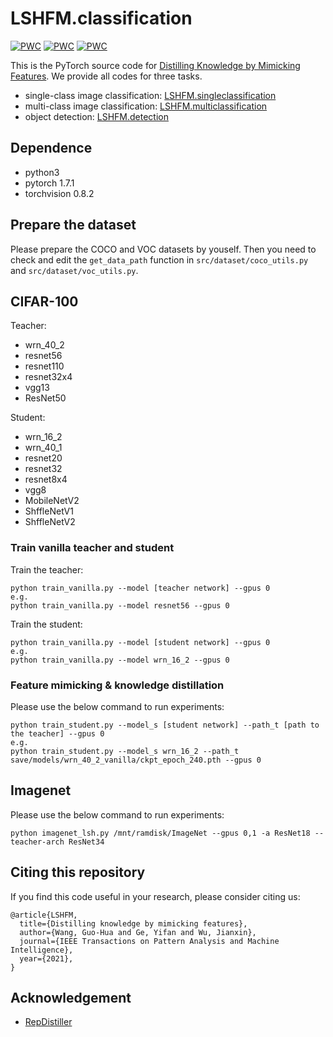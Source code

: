 # LSHFM.classification

[![PWC](https://img.shields.io/endpoint.svg?url=https://paperswithcode.com/badge/in-defense-of-feature-mimicking-for-knowledge/knowledge-distillation-on-imagenet)](https://paperswithcode.com/sota/knowledge-distillation-on-imagenet?p=in-defense-of-feature-mimicking-for-knowledge)
[![PWC](https://img.shields.io/endpoint.svg?url=https://paperswithcode.com/badge/in-defense-of-feature-mimicking-for-knowledge/knowledge-distillation-on-coco)](https://paperswithcode.com/sota/knowledge-distillation-on-coco?p=in-defense-of-feature-mimicking-for-knowledge)
[![PWC](https://img.shields.io/endpoint.svg?url=https://paperswithcode.com/badge/in-defense-of-feature-mimicking-for-knowledge/knowledge-distillation-on-pascal-voc)](https://paperswithcode.com/sota/knowledge-distillation-on-pascal-voc?p=in-defense-of-feature-mimicking-for-knowledge)

This is the PyTorch source code for [Distilling Knowledge by Mimicking Features](https://arxiv.org/abs/2011.01424). We provide all codes for three tasks.

* single-class image classification: [LSHFM.singleclassification](https://github.com/DoctorKey/LSHFM.singleclassification)
* multi-class image classification: [LSHFM.multiclassification](https://github.com/DoctorKey/LSHFM.multiclassification)
* object detection: [LSHFM.detection](https://github.com/DoctorKey/LSHFM.detection)

## Dependence

* python3
* pytorch 1.7.1
* torchvision 0.8.2

## Prepare the dataset

Please prepare the COCO and VOC datasets by youself. Then you need to check and edit the `get_data_path` function in `src/dataset/coco_utils.py` and `src/dataset/voc_utils.py`. 


## CIFAR-100

Teacher:

* wrn_40_2
* resnet56
* resnet110
* resnet32x4
* vgg13
* ResNet50

Student:

* wrn_16_2
* wrn_40_1
* resnet20
* resnet32
* resnet8x4
* vgg8
* MobileNetV2
* ShffleNetV1
* ShffleNetV2

### Train vanilla teacher and student

Train the teacher:
```
python train_vanilla.py --model [teacher network] --gpus 0
e.g.
python train_vanilla.py --model resnet56 --gpus 0
```

Train the student:
```
python train_vanilla.py --model [student network] --gpus 0
e.g.
python train_vanilla.py --model wrn_16_2 --gpus 0
```

### Feature mimicking & knowledge distillation

Please use the below command to run experiments:
```
python train_student.py --model_s [student network] --path_t [path to the teacher] --gpus 0
e.g.
python train_student.py --model_s wrn_16_2 --path_t save/models/wrn_40_2_vanilla/ckpt_epoch_240.pth --gpus 0
```

## Imagenet

Please use the below command to run experiments:
```
python imagenet_lsh.py /mnt/ramdisk/ImageNet --gpus 0,1 -a ResNet18 --teacher-arch ResNet34 
```


## Citing this repository

If you find this code useful in your research, please consider citing us:

```
@article{LSHFM,
  title={Distilling knowledge by mimicking features},
  author={Wang, Guo-Hua and Ge, Yifan and Wu, Jianxin},
  journal={IEEE Transactions on Pattern Analysis and Machine Intelligence},
  year={2021},
}
```

## Acknowledgement

* [RepDistiller](https://github.com/HobbitLong/RepDistiller)
